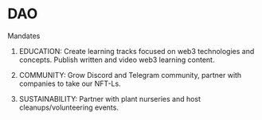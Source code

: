 # DAO

Mandates								
1) EDUCATION: Create learning tracks focused on web3 technologies and concepts. Publish written and video web3 learning content.

2) COMMUNITY: Grow Discord and Telegram community, partner with companies to take our NFT-Ls.

3) SUSTAINABILITY: Partner with plant nurseries and host cleanups/volunteering events.
